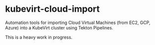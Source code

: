 # kubevirt-cloud-import
Automation tools for importing Cloud Virtual Machines (from EC2, GCP, Azure) into a KubeVirt cluster using Tekton Pipelines.

This is a heavy work in progress.

